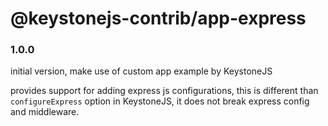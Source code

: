 # @keystonejs-contrib/app-express

### 1.0.0
initial version, make use of custom app example by KeystoneJS

provides support for adding express js configurations, this is different than `configureExpress` option in KeystoneJS, it does not break express config and middleware.
